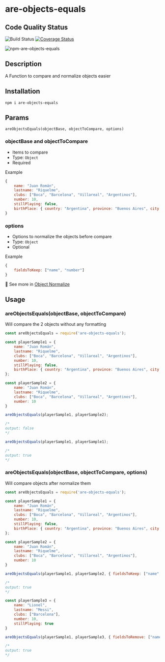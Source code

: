 # are-objects-equals

## Code Quality Status
![Build Status](https://github.com/gastonpereyra/are-objects-equals/workflows/Build%20Status/badge.svg)
[![Coverage Status](https://img.shields.io/coveralls/github/gastonpereyra/are-objects-equals/master.svg)](https://coveralls.io/r/gastonpereyra/are-objects-equals?branch=master)

![npm-are-objects-equals](https://user-images.githubusercontent.com/39351850/93023968-0f2c1400-f5c9-11ea-8e4c-c567dee98b44.png)

## Description
A Function to compare and normalize objects easier

## Installation

```
npm i are-objects-equals
```

## Params

`areObjectsEquals(objectBase, objectToCompare, options)`

### objectBase and objectToCompare

* Items to compare
* Type: `Object` 
* Required

Example

```js
{
    name: "Juan Román",
    lastname: "Riquelme",
    clubs: ["Boca", "Barcelona", "Villareal", "Argentinos"],
    number: 10,
    stillPlaying: false,
    birthPlace: { country: "Argentina", province: "Buenos Aires", city: "Don Torcuato" }
}
```

### options

* Options to normalize the objects before compare
* Type: `Object`
* Optional 

Example

```js
{
    fieldsToKeep: ["name", "number"]
}
```

:link: See more in [Object Normalize](https://github.com/gastonpereyra/objects-normalizer#options)


## Usage

### areObjectsEquals(objectBase, objectToCompare)

Will compare the 2 objects without any formatting

```js
const areObjectsEquals = require('are-objects-equals');

const playerSample1 = {
    name: "Juan Román",
    lastname: "Riquelme",
    clubs: ["Boca", "Barcelona", "Villareal", "Argentinos"],
    number: 10,
    stillPlaying: false,
    birthPlace: { country: "Argentina", province: "Buenos Aires", city: "Don Torcuato" }
};

const playerSample2 = {
    name: "Juan Román",
    lastname: "Riquelme",
    clubs: ["Boca", "Barcelona", "Villareal", "Argentinos"],
    number: 10
}

areObjectsEquals(playerSample1, playerSample2);

/*
output: false
*/

areObjectsEquals(playerSample1, playerSample1);

/*
output: true
*/
```

### areObjectsEquals(objectBase, objectToCompare, options)

Will compare objects after normalize them

```js
const areObjectsEquals = require('are-objects-equals');

const playerSample1 = {
    name: "Juan Román",
    lastname: "Riquelme",
    clubs: ["Boca", "Barcelona", "Villareal", "Argentinos"],
    number: 10,
    stillPlaying: false,
    birthPlace: { country: "Argentina", province: "Buenos Aires", city: "Don Torcuato" }
};

const playerSample2 = {
    name: "Juan Román",
    lastname: "Riquelme",
    clubs: ["Boca", "Barcelona", "Villareal", "Argentinos"],
    number: 10
}

areObjectsEquals(playerSample1, playerSample2, { fieldsToKeep: ["name", "lastname", "clubs", "number"]});

/*
output: true
*/

const playerSample3 = {
    name: "Lionel",
    lastname: "Messi",
    clubs: ["Barcelona"],
    number: 10,
    stillPlaying: true
}

areObjectsEquals(playerSample1, playerSample3, { fieldsToRemove: ["name", "lastname", "clubs", "stillPlaying"]});

/*
output: true
*/
